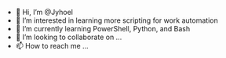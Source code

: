 - 👋 Hi, I’m @Jyhoel
- 👀 I’m interested in learning more scripting for work automation
- 🌱 I’m currently learning PowerShell, Python, and Bash
- 💞️ I’m looking to collaborate on ...
- 📫 How to reach me ...

<!---
Jyhoel/Jyhoel is a ✨ special ✨ repository because its `README.md` (this file) appears on your GitHub profile.
You can click the Preview link to take a look at your changes.
--->

